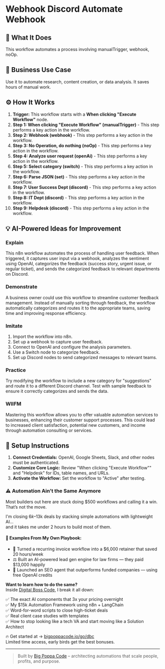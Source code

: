 # Webhook Discord Automate Webhook

## 🚀 What It Does
This workflow automates a process involving manualTrigger, webhook, noOp.

## 💼 Business Use Case
Use it to automate research, content creation, or data analysis. It saves hours of manual work.

## ⚙️ How It Works
1.  **Trigger:** This workflow starts with a **When clicking "Execute Workflow"** node.
2. **Step 1: When clicking "Execute Workflow" (manualTrigger)** - This step performs a key action in the workflow.
3. **Step 2: Webhook (webhook)** - This step performs a key action in the workflow.
4. **Step 3: No Operation, do nothing (noOp)** - This step performs a key action in the workflow.
5. **Step 4: Analyze user request (openAi)** - This step performs a key action in the workflow.
6. **Step 5: Select category (switch)** - This step performs a key action in the workflow.
7. **Step 6: Parse JSON (set)** - This step performs a key action in the workflow.
8. **Step 7: User Success Dept (discord)** - This step performs a key action in the workflow.
9. **Step 8: IT Dept (discord)** - This step performs a key action in the workflow.
10. **Step 9: Helpdesk (discord)** - This step performs a key action in the workflow.

## 💡 AI-Powered Ideas for Improvement
### Explain
This n8n workflow automates the process of handling user feedback. When triggered, it captures user input via a webhook, analyzes the sentiment using OpenAI, categorizes the feedback (success story, urgent issue, or regular ticket), and sends the categorized feedback to relevant departments on Discord.

### Demonstrate
A business owner could use this workflow to streamline customer feedback management. Instead of manually sorting through feedback, the workflow automatically categorizes and routes it to the appropriate teams, saving time and improving response efficiency.

### Imitate
1. Import the workflow into n8n.
2. Set up a webhook to capture user feedback.
3. Connect to OpenAI and configure the analysis parameters.
4. Use a Switch node to categorize feedback.
5. Set up Discord nodes to send categorized messages to relevant teams.

### Practice
Try modifying the workflow to include a new category for "suggestions" and route it to a different Discord channel. Test with sample feedback to ensure it correctly categorizes and sends the data.

### WIIFM
Mastering this workflow allows you to offer valuable automation services to businesses, enhancing their customer support processes. This could lead to increased client satisfaction, potential new customers, and income through automation consulting or services.

## 🔧 Setup Instructions
1. **Connect Credentials:** OpenAI, Google Sheets, Slack, and other nodes must be authenticated.
2. **Customize Core Logic:** Review "When clicking "Execute Workflow"" and "Helpdesk" for IDs, table names, and URLs.
3. **Activate the Workflow:** Set the workflow to "Active" after testing.

### ⚠️ Automation Ain’t the Same Anymore

Most builders out here are stuck doing $500 workflows and calling it a win.  
That’s not the move.  

I'm closing $6k–$13k deals by stacking simple automations with lightweight AI...  
and it takes me under 2 hours to build most of them.

#### 🧠 Examples From My Own Playbook:
- 🔁 Turned a recurring invoice workflow into a $6,000 retainer that saved 20 hours/week  
- ⚖️ Built an AI-powered lead gen engine for law firms — they paid $13,000 happily  
- 🚀 Launched an SEO agent that outperforms funded companies — using free OpenAI credits  

**Want to learn how to do the same?**  
Inside [Digital Boss Code](https://bigpoppacode.io/go/dbc), I break it all down:

✅ The exact AI components that 3x your pricing overnight  
✅ My $15k Automation Framework using n8n + LangChain  
✅ Word-for-word scripts to close high-ticket deals  
✅ Real client case studies with templates  
✅ How to stop looking like a tech VA and start moving like a Solution Architect  

🔥 Get started at → [bigpoppacode.io/go/dbc](https://bigpoppacode.io/go/dbc)  
Limited time access, early birds get the best bonuses.

---
> Built by [Big Poppa Code](https://bigpoppacode.io) – architecting automations that scale people, profits, and purpose.
